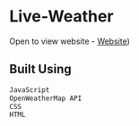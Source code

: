 # Live-Weather
Open to view website - 
[Website](https://kamal030803.github.io/Live-Weather/))
## Built Using
```bash
JavaScript
OpenWeatherMap API
CSS
HTML
```
